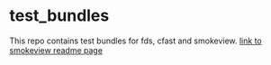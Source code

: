 # test_bundles
This repo contains test bundles for fds, cfast and smokeview.
[link to smokeview readme page](README_SMV.md)
